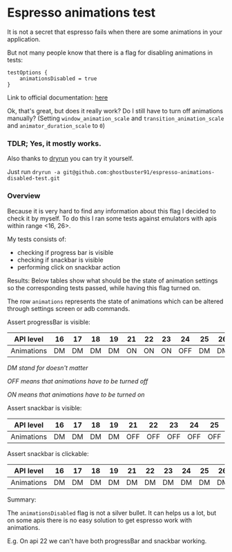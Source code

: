 # Espresso animations test

It is not a secret that espresso fails when there are some animations in your application.

But not many people know that there is a flag for disabling animations in tests:
```
testOptions {
    animationsDisabled = true
}
```
Link to official documentation: [here](https://google.github.io/android-gradle-dsl/current/com.android.build.gradle.internal.dsl.TestOptions.html#com.android.build.gradle.internal.dsl.TestOptions:animationsDisabled)

Ok, that's great, but does it really work? Do I still have to turn off animations manually? 
(Setting `window_animation_scale` and `transition_animation_scale` and `animator_duration_scale` to `0`)

### TDLR; Yes, it mostly works.

Also thanks to [dryrun](https://github.com/cesarferreira/dryrun) you can try it yourself.

Just run `dryrun -a git@github.com:ghostbuster91/espresso-animations-disabled-test.git`
### Overview
Because it is very hard to find any information about this flag I decided to check it by myself.
To do this I ran some tests against emulators with apis within range <16, 26>.

My tests consists of:
- checking if progress bar is visible
- checking if snackbar is visible
- performing click on snackbar action

Results:
Below tables show what should be the state of animation settings so the corresponding tests passed, while having this flag turned on.

The row `animations` represents the state of animations which can be altered through settings screen or adb commands.

Assert progressBar is visible:

| API level  | 16 | 17 | 18 | 19 | 21 | 22 | 23 | 24  | 25 | 26 |
|------------|----|----|----|----|----|----|----|-----|----|----|
| Animations | DM | DM | DM | DM | ON | ON | ON | OFF | DM | DM |

*DM stand for doesn't matter*

*OFF means that animations have to be turned off*

*ON means that animations have to be turned on*

Assert snackbar is visible:

| API level  | 16 | 17 | 18 | 19 | 21  | 22  | 23  | 24  | 25  | 26  |
|------------|----|----|----|----|-----|-----|-----|-----|-----|-----|
| Animations | DM | DM | DM | DM | OFF | OFF | OFF | OFF | OFF | OFF |

Assert snackbar is clickable:

| API level  | 16 | 17 | 18 | 19 | 21  | 22  | 23  | 24  | 25  | 26  |
|------------|----|----|----|----|-----|-----|-----|-----|-----|-----|
| Animations | DM | DM | DM | DM | DM  | DM  | DM  | DM  | DM  | DM  |

Summary:

The `animationsDisabled` flag is not a silver bullet. It can helps us a lot, 
but on some apis there is no easy solution to get espresso work with animations. 

E.g. On api 22 we can't have both progressBar and snackbar working.
